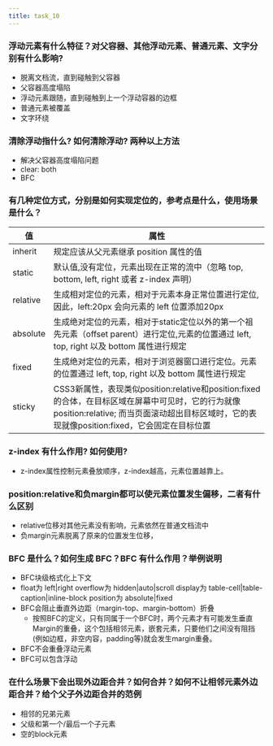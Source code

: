```yaml
---
title: task_10
---
```

### 浮动元素有什么特征？对父容器、其他浮动元素、普通元素、文字分别有什么影响?

 - 脱离文档流，直到碰触到父容器
 - 父容器高度塌陷
 - 浮动元素跟随，直到碰触到上一个浮动容器的边框
 - 普通元素被覆盖
 - 文字环绕

### 清除浮动指什么? 如何清除浮动? 两种以上方法

 - 解决父容器高度塌陷问题
 - clear: both
 - BFC

### 有几种定位方式，分别是如何实现定位的，参考点是什么，使用场景是什么？

|  值   |   属性  |
| --- | --- |
| inherit |  规定应该从父元素继承 position 属性的值 |
| static | 默认值,没有定位，元素出现在正常的流中（忽略 top, bottom, left, right 或者 z-index 声明） |
| relative | 生成相对定位的元素，相对于元素本身正常位置进行定位,因此，left:20px 会向元素的 left 位置添加20px |
| absolute | 生成绝对定位的元素，相对于static定位以外的第一个祖先元素（offset parent）进行定位,元素的位置通过 left, top, right 以及 bottom 属性进行规定 |
|fixed | 生成绝对定位的元素，相对于浏览器窗口进行定位。元素的位置通过 left, top, right 以及 bottom 属性进行规定 |
| sticky | CSS3新属性，表现类似position:relative和position:fixed的合体，在目标区域在屏幕中可见时，它的行为就像position:relative; 而当页面滚动超出目标区域时，它的表现就像position:fixed，它会固定在目标位置 |

### z-index 有什么作用? 如何使用?

 - z-index属性控制元素叠放顺序，z-index越高，元素位置越靠上。

### position:relative和负margin都可以使元素位置发生偏移，二者有什么区别

 - relative位移对其他元素没有影响，元素依然在普通文档流中
 - 负margin元素脱离了原来的位置发生位移，

### BFC 是什么？如何生成 BFC？BFC 有什么作用？举例说明

 - BFC块级格式化上下文
 - float为 left|right
	overflow为 hidden|auto|scroll
	display为 table-cell|table-caption|inline-block
	position为 absolute|fixed
 - BFC会阻止垂直外边距（margin-top、margin-bottom）折叠
	- 按照BFC的定义，只有同属于一个BFC时，两个元素才有可能发生垂直Margin的重叠，这个包括相邻元素，嵌套元素，只要他们之间没有阻挡(例如边框，非空内容，padding等)就会发生margin重叠。
 - BFC不会重叠浮动元素
 - BFC可以包含浮动

### 在什么场景下会出现外边距合并？如何合并？如何不让相邻元素外边距合并？给个父子外边距合并的范例

 - 相邻的兄弟元素
 - 父级和第一个/最后一个子元素
 - 空的block元素